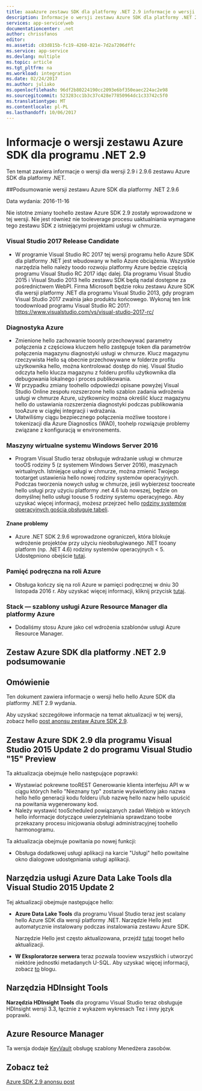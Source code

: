 ```yaml
---
title: aaaAzure zestawu SDK dla platformy .NET 2.9 informacje o wersji
description: Informacje o wersji zestawu Azure SDK dla platformy .NET 2.9
services: app-service\web
documentationcenter: .net
author: chrissfanos
editor: 
ms.assetid: c83d815b-fc19-4260-821e-7d2a7206dffc
ms.service: app-service
ms.devlang: multiple
ms.topic: article
ms.tgt_pltfrm: na
ms.workload: integration
ms.date: 02/24/2017
ms.author: juliako
ms.openlocfilehash: 96df2b80224190cc2093e6bf350eaec224ac2e98
ms.sourcegitcommit: 523283cc1b3c37c428e77850964dc1c33742c5f0
ms.translationtype: MT
ms.contentlocale: pl-PL
ms.lasthandoff: 10/06/2017
---
```

# <a name="azure-sdk-for-net-29-release-notes"></a>Informacje o wersji zestawu Azure SDK dla programu .NET 2.9

Ten temat zawiera informacje o wersji dla wersji 2.9 i 2.9.6 zestawu Azure SDK dla platformy .NET.

##<a name="azure-sdk-for-net-296-release-summary"></a>Podsumowanie wersji zestawu Azure SDK dla platformy .NET 2.9.6

Data wydania: 2016-11-16
 
Nie istotne zmiany toohello zestaw Azure SDK 2.9 zostały wprowadzone w tej wersji. Nie jest również nie tooleverage procesu uaktualniania wymagane tego zestawu SDK z istniejącymi projektami usługi w chmurze.

### <a name="visual-studio-2017-release-candidate"></a>Visual Studio 2017 Release Candidate

- W programie Visual Studio RC 2017 tej wersji programu hello Azure SDK dla platformy .NET jest wbudowany w hello Azure obciążenia. Wszystkie narzędzia hello należy toodo rozwoju platformy Azure będzie częścią programu Visual Studio RC 2017 idąc dalej. Dla programu Visual Studio 2015 i Visual Studio 2013 hello zestawu SDK będą nadal dostępne za pośrednictwem WebPI. Firma Microsoft będzie roku zestawu Azure SDK dla wersji platformy .NET dla programu Visual Studio 2013, gdy program Visual Studio 2017 zwalnia jako produktu końcowego. Wykonaj ten link toodownload programu Visual Studio RC 2017: https://www.visualstudio.com/vs/visual-studio-2017-rc/

### <a name="azure-diagnostics"></a>Diagnostyka Azure

- Zmienione hello zachowanie tooonly przechowywać parametry połączenia z częściowa kluczem hello zastępuje token dla parametrów połączenia magazynu diagnostyki usługi w chmurze. Klucz magazynu rzeczywista Hello są obecnie przechowywane w folderze profilu użytkownika hello, można kontrolować dostęp do niej. Visual Studio odczyta hello klucza magazynu z folderu profilu użytkownika dla debugowania lokalnego i proces publikowania. 
- W przypadku zmiany toohello odpowiedzi opisane powyżej Visual Studio Online zespołu rozszerzone hello szablon zadania wdrożenia usługi w chmurze Azure, użytkownicy można określić klucz magazynu hello do ustawiania rozszerzenia diagnostyki podczas publikowania tooAzure w ciągłej integracji i wdrażania.
- Ułatwiliśmy ciągu bezpiecznego połączenia możliwe toostore i tokenizacji dla Azure Diagnostics (WAD), toohelp rozwiązuje problemy związane z konfiguracją w environements.
 
### <a name="windows-server-2016-virtual-machines"></a>Maszyny wirtualne systemu Windows Server 2016

- Program Visual Studio teraz obsługuje wdrażanie usługi w chmurze tooOS rodziny 5 (z systemem Windows Server 2016), maszynach wirtualnych. Istniejące usługi w chmurze, można zmienić Twojego tootarget ustawienia hello nowej rodziny systemów operacyjnych. Podczas tworzenia nowych usług w chmurze, jeśli wybierzesz toocreate hello usługi przy użyciu platformy .net 4.6 lub nowszej, będzie on domyślnej hello usługi toouse 5 rodziny systemu operacyjnego.  Aby uzyskać więcej informacji, możesz przejrzeć hello [rodziny systemów operacyjnych gościa obsługuje tabeli](https://azure.microsoft.com/en-us/documentation/articles/cloud-services-guestos-update-matrix/).

#### <a name="known-issues"></a>Znane problemy

- Azure .NET SDK 2.9.6 wprowadzone ograniczeń, która blokuje wdrożenie projektów przy użyciu nieobsługiwanego .NET tooany platform (np. .NET 4.6) rodziny systemów operacyjnych < 5. Udostępniono obejście [tutaj](https://github.com/MicrosoftDocs/azure-cloud-services-files/tree/master/Azure%20Targets%20SDK%202.9).

 
### <a name="azure-in-role-cache"></a>Pamięć podręczna na roli Azure 

- Obsługa kończy się na roli Azure w pamięci podręcznej w dniu 30 listopada 2016 r. Aby uzyskać więcej informacji, kliknij przycisk [tutaj](https://azure.microsoft.com/en-us/blog/azure-managed-cache-and-in-role-cache-services-to-be-retired-on-11-30-2016/).

### <a name="azure-resource-manager-templates-for-azure-stack"></a>Stack — szablony usługi Azure Resource Manager dla platformy Azure

- Dodaliśmy stosu Azure jako cel wdrożenia szablonów usługi Azure Resource Manager.


## <a name="azure-sdk-for-net-29-summary"></a>Zestaw Azure SDK dla platformy .NET 2.9 podsumowanie

## <a name="overview"></a>Omówienie
Ten dokument zawiera informacje o wersji hello hello Azure SDK dla platformy .NET 2.9 wydania. 

Aby uzyskać szczegółowe informacje na temat aktualizacji w tej wersji, zobacz hello [post anonsu zestaw Azure SDK 2.9](https://azure.microsoft.com/blog/announcing-visual-studio-azure-tools-and-sdk-2-9/).

## <a name="azure-sdk-29-for-visual-studio-2015-update-2-and-visual-studio-15-preview"></a>Zestaw Azure SDK 2.9 dla programu Visual Studio 2015 Update 2 do programu Visual Studio "15" Preview
Ta aktualizacja obejmuje hello następujące poprawki:

* Wystawiać pokrewne tooREST Generowanie klienta interfejsu API w w ciągu których hello "Nieznany typ" zostanie wyświetlony jako nazwa hello hello generacji kodu folderu i/lub nazwę hello nazw hello upuścić na powitania wygenerowany kod.
* Należy wystawić tooScheduled powiązanych zadań Webjob w których hello informacje dotyczące uwierzytelniania sprawdzano toobe przekazany procesu inicjowania obsługi administracyjnej toohello harmonogramu.

Ta aktualizacja obejmuje powitania po nowej funkcji:

* Obsługa dodatkowej usługi aplikacji na karcie "Usługi" hello powitalne okno dialogowe udostępniania usługi aplikacji. 

## <a name="azure-data-lake-tools-for-visual-studio-2015-update-2"></a>Narzędzia usługi Azure Data Lake Tools dla Visual Studio 2015 Update 2
Tej aktualizacji obejmuje następujące hello:

* **Azure Data Lake Tools** dla programu Visual Studio teraz jest scalany hello Azure SDK dla wersji platformy .NET. Narzędzie Hello jest automatycznie instalowany podczas instalowania zestawu Azure SDK. 
  
    Narzędzie Hello jest często aktualizowana, przejdź [tutaj](http://aka.ms/datalaketool) tooget hello aktualizacji.
* **W Eksploratorze serwera** teraz pozwala tooview wszystkich i utworzyć niektóre jednostki metadanych U-SQL. Aby uzyskać więcej informacji, zobacz [to](https://azure.microsoft.com/documentation/services/data-lake-analytics/) blogu.

## <a name="hdinsight-tools"></a>Narzędzia HDInsight Tools
**Narzędzia HDInsight Tools** dla programu Visual Studio teraz obsługuje HDInsight wersji 3.3, łącznie z wykazem wykresach Tez i inny język poprawki.

## <a name="azure-resource-manager"></a>Azure Resource Manager
Ta wersja dodaje [KeyVault](../azure-resource-manager/resource-manager-keyvault-parameter.md) obsługę szablony Menedżera zasobów.

## <a name="see-also"></a>Zobacz też
[Azure SDK 2.9 anonsu post](https://azure.microsoft.com/blog/announcing-visual-studio-azure-tools-and-sdk-2-9/)

